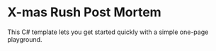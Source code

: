 # X-mas Rush Post Mortem



This C# template lets you get started quickly with a simple one-page playground.



